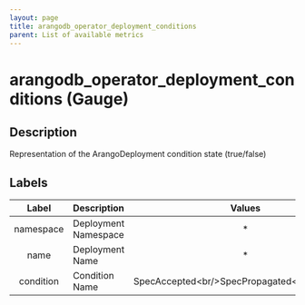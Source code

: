 ```yaml
---
layout: page
title: arangodb_operator_deployment_conditions
parent: List of available metrics
---
```


# arangodb_operator_deployment_conditions (Gauge)

## Description

Representation of the ArangoDeployment condition state (true/false)

## Labels

| Label | Description | Values |
|:---:|:--- |:---:|
| namespace | Deployment Namespace | * |
| name | Deployment Name | * |
| condition | Condition Name | SpecAccepted&lt;br/&gt;SpecPropagated&lt;br/&gt;UpToDate |
